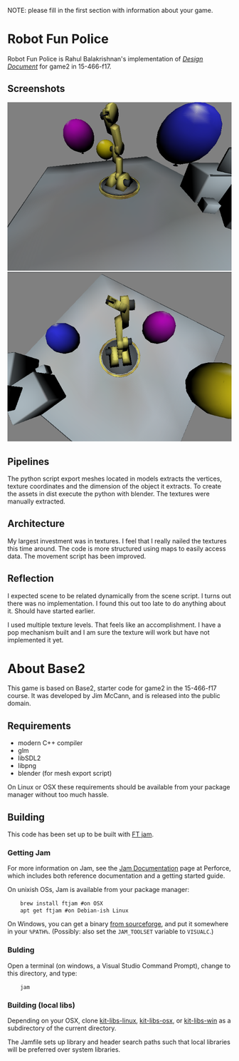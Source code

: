 NOTE: please fill in the first section with information about your game.

# Robot Fun Police

Robot Fun Police is Rahul Balakrishnan's implementation of [*Design Document*](http://graphics.cs.cmu.edu/courses/15-466-f17/game2-designs/jmccann/) for game2 in 15-466-f17.

## Screenshots

![screenshot1](game2.png)
![screenshot2](game2_work.png)

## Pipelines

The python script export meshes located in models extracts the vertices, texture coordinates and the dimension of the object it extracts.
To create the assets in dist execute the python with blender.
The textures were manually extracted.

## Architecture

My largest investment was in textures. I feel that I really nailed the textures this time around. The code is more structured using maps to easily access data.
The movement script has been improved.

## Reflection

I expected scene to be related dynamically from the scene script. I turns out there was no implementation. I found this out too late to do anything about it. Should have started earlier.

I used multiple texture levels. That feels like an accomplishment. I have a pop mechanism built and I am sure the texture will work but have not implemented it yet.

# About Base2

This game is based on Base2, starter code for game2 in the 15-466-f17 course. It was developed by Jim McCann, and is released into the public domain.

## Requirements

 - modern C++ compiler
 - glm
 - libSDL2
 - libpng
 - blender (for mesh export script)

On Linux or OSX these requirements should be available from your package manager without too much hassle.

## Building

This code has been set up to be built with [FT jam](https://www.freetype.org/jam/).

### Getting Jam

For more information on Jam, see the [Jam Documentation](https://www.perforce.com/documentation/jam-documentation) page at Perforce, which includes both reference documentation and a getting started guide.

On unixish OSs, Jam is available from your package manager:
```
	brew install ftjam #on OSX
	apt get ftjam #on Debian-ish Linux
```

On Windows, you can get a binary [from sourceforge](https://sourceforge.net/projects/freetype/files/ftjam/2.5.2/ftjam-2.5.2-win32.zip/download),
and put it somewhere in your `%PATH%`.
(Possibly: also set the `JAM_TOOLSET` variable to `VISUALC`.)

### Bulding
Open a terminal (on windows, a Visual Studio Command Prompt), change to this directory, and type:
```
	jam
```

### Building (local libs)

Depending on your OSX, clone 
[kit-libs-linux](https://github.com/ixchow/kit-libs-linux),
[kit-libs-osx](https://github.com/ixchow/kit-libs-osx),
or [kit-libs-win](https://github.com/ixchow/kit-libs-win)
as a subdirectory of the current directory.

The Jamfile sets up library and header search paths such that local libraries will be preferred over system libraries.

